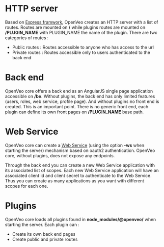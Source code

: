 # HTTP server

Based on [Express framwork](https://www.npmjs.com/package/express), OpenVeo creates an HTTP server with a list of routes.
Routes are mounted on **/** while plugins routes are mounted on **/PLUGIN_NAME** with PLUGIN_NAME the name of the plugin.
There are two categories of routes :

- Public routes : Routes accessible to anyone who has access to the url
- Private routes : Routes accessible only to users authenticated to the back end

# Back end

OpenVeo core offers a back end as an AngularJS single page application accessible on **/be**. Without plugins, the back end has only limited features (users, roles, web service, profile page). And without plugins no front end is created. This is an important point. There is no generic front end, each plugin can define its own front pages on **/PLUGIN_NAME** base path.

# Web Service

OpenVeo core can create a [Web Service](/web-service) (using the option **-ws** when starting the server) mechanism based on oauth2 authentication. OpenVeo core, without plugins, does not expose any endpoints.

Through the back end you can create a new Web Service application with its associated list of scopes. Each new Web Service application will have an associated client id and client secret to authenticate to the Web Service. Thus you can create as many applications as you want with different scopes for each one.

# Plugins

OpenVeo core loads all plugins found in **node_modules/@openveo/** when starting the server. Each plugin can :

- Create its own back end pages
- Create public and private routes